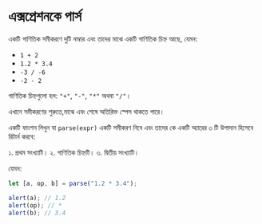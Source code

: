 # এক্সপ্রেশনকে পার্স

একটি গাণিতিক সমীকরণে দুটি নাম্বার এবং তাদের মাঝে একটি গাণিতিক চিহ্ন আছে, যেমন:

- `1 + 2`
- `1.2 * 3.4`
- `-3 / -6`
- `-2 - 2`

গাণিতিক চিহ্নগুলো হল: `"+"`, `"-"`, `"*"` অথবা `"/"`।

এখানে সমীকরণের শুরুতে,মাঝে এবং শেষে অতিরিক্ত স্পেস থাকতে পারে।

একটি ফাংশন লিখুন যা `parse(expr)` একটি সমীকরণ নিবে এবং তাদের কে একটি অ্যারের ৩ টি উপাদান হিসেবে রিটার্ন করবে:

১. প্রথম সংখ্যাটি।
২. গাণিতিক চিহ্নটি।
৩. দ্বিতীয় সংখ্যাটি।

যেমন:

```js
let [a, op, b] = parse("1.2 * 3.4");

alert(a); // 1.2
alert(op); // *
alert(b); // 3.4
```
